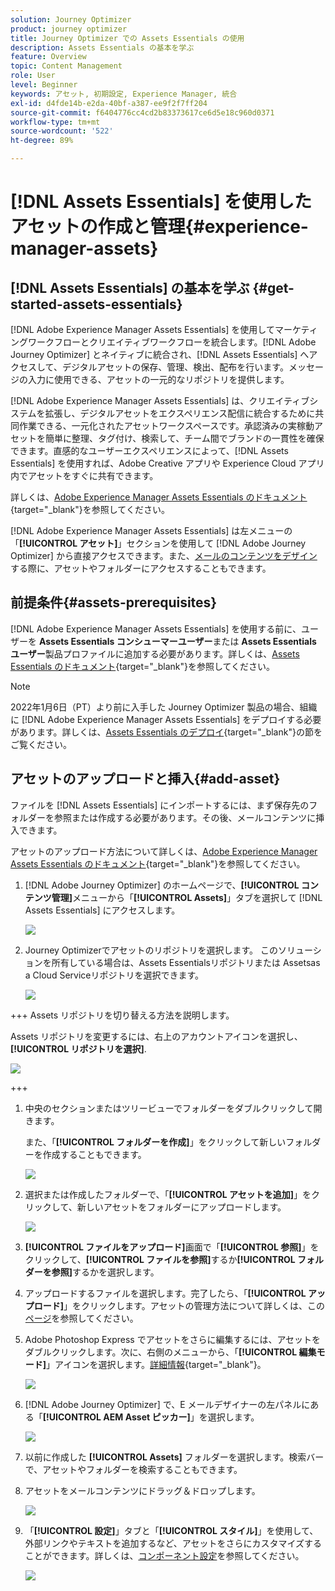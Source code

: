 ```yaml
---
solution: Journey Optimizer
product: journey optimizer
title: Journey Optimizer での Assets Essentials の使用
description: Assets Essentials の基本を学ぶ
feature: Overview
topic: Content Management
role: User
level: Beginner
keywords: アセット, 初期設定, Experience Manager, 統合
exl-id: d4fde14b-e2da-40bf-a387-ee9f2f7ff204
source-git-commit: f6404776cc4cd2b83373617ce6d5e18c960d0371
workflow-type: tm+mt
source-wordcount: '522'
ht-degree: 89%

---
```


# [!DNL Assets Essentials] を使用したアセットの作成と管理{#experience-manager-assets}

## [!DNL Assets Essentials] の基本を学ぶ {#get-started-assets-essentials}

[!DNL Adobe Experience Manager Assets Essentials] を使用してマーケティングワークフローとクリエイティブワークフローを統合します。[!DNL Adobe Journey Optimizer] とネイティブに統合され、[!DNL Assets Essentials] へアクセスして、デジタルアセットの保存、管理、検出、配布を行います。メッセージの入力に使用できる、アセットの一元的なリポジトリを提供します。

[!DNL Adobe Experience Manager Assets Essentials] は、クリエイティブシステムを拡張し、デジタルアセットをエクスペリエンス配信に統合するために共同作業できる、一元化されたアセットワークスペースです。承認済みの実稼動アセットを簡単に整理、タグ付け、検索して、チーム間でブランドの一貫性を確保できます。直感的なユーザーエクスペリエンスによって、[!DNL Assets Essentials] を使用すれば、Adobe Creative アプリや Experience Cloud アプリ内でアセットをすぐに共有できます。

詳しくは、[Adobe Experience Manager Assets Essentials のドキュメント](https://experienceleague.adobe.com/docs/experience-manager-assets-essentials/help/introduction.html?lang=ja){target="_blank"}を参照してください。

[!DNL Adobe Experience Manager Assets Essentials] は左メニューの「**[!UICONTROL アセット]**」セクションを使用して [!DNL Adobe Journey Optimizer] から直接アクセスできます。また、[メールのコンテンツをデザイン](../email/get-started-email-design.md)する際に、アセットやフォルダーにアクセスすることもできます。

## 前提条件{#assets-prerequisites}

 [!DNL Adobe Experience Manager Assets Essentials] を使用する前に、ユーザーを **Assets Essentials コンシューマーユーザー**&#x200B;または **Assets Essentials ユーザー**&#x200B;製品プロファイルに追加する必要があります。詳しくは、[Assets Essentials のドキュメント](https://experienceleague.adobe.com/docs/experience-manager-assets-essentials/help/deploy-administer.html?lang=ja){target="_blank"}を参照してください。

>[!NOTE]
>2022年1月6日（PT）より前に入手した Journey Optimizer 製品の場合、組織に [!DNL Adobe Experience Manager Assets Essentials] をデプロイする必要があります。詳しくは、[Assets Essentials のデプロイ](https://experienceleague.adobe.com/docs/experience-manager-assets-essentials/help/deploy-administer.html?lang=ja){target="_blank"}の節をご覧ください。

## アセットのアップロードと挿入{#add-asset}

ファイルを [!DNL Assets Essentials] にインポートするには、まず保存先のフォルダーを参照または作成する必要があります。その後、メールコンテンツに挿入できます。

アセットのアップロード方法について詳しくは、[Adobe Experience Manager Assets Essentials のドキュメント](https://experienceleague.adobe.com/docs/experience-manager-assets-essentials/help/add-delete.html?lang=ja){target="_blank"}を参照してください。

1. [!DNL Adobe Journey Optimizer] のホームページで、**[!UICONTROL コンテンツ管理]**&#x200B;メニューから「**[!UICONTROL Assets]**」タブを選択して [!DNL Assets Essentials] にアクセスします。

   ![](assets/media_library_1.png)

1. Journey Optimizerでアセットのリポジトリを選択します。 このソリューションを所有している場合は、Assets Essentialsリポジトリまたは Assetsas a Cloud Serviceリポジトリを選択できます。

   ![](assets/media_library_4.png)

+++ Assets リポジトリを切り替える方法を説明します。

   Assets リポジトリを変更するには、右上のアカウントアイコンを選択し、 **[!UICONTROL リポジトリを選択]**.

   ![](assets/media_library_3.png)

+++

1. 中央のセクションまたはツリービューでフォルダーをダブルクリックして開きます。

   また、「**[!UICONTROL フォルダーを作成]**」をクリックして新しいフォルダーを作成することもできます。

   ![](assets/media_library_8.png)

1. 選択または作成したフォルダーで、「**[!UICONTROL アセットを追加]**」をクリックして、新しいアセットをフォルダーにアップロードします。

   ![](assets/media_library_2.png)

1. **[!UICONTROL ファイルをアップロード]**&#x200B;画面で「**[!UICONTROL 参照]**」をクリックして、**[!UICONTROL ファイルを参照]**&#x200B;するか&#x200B;**[!UICONTROL フォルダーを参照]**&#x200B;するかを選択します。

1. アップロードするファイルを選択します。完了したら、「**[!UICONTROL アップロード]**」をクリックします。アセットの管理方法について詳しくは、この[ページ](https://experienceleague.adobe.com/docs/experience-manager-assets-essentials/help/manage-organize.html?lang=ja)を参照してください。

1. Adobe Photoshop Express でアセットをさらに編集するには、アセットをダブルクリックします。次に、右側のメニューから、「**[!UICONTROL 編集モード]**」アイコンを選択します。[詳細情報](https://experienceleague.adobe.com/docs/experience-manager-assets-essentials/help/edit-images.html?lang=ja){target="_blank"}。

   ![](assets/media_library_12.png)

1. [!DNL Adobe Journey Optimizer] で、E メールデザイナーの左パネルにある「**[!UICONTROL AEM Asset ピッカー]**」を選択します。

   ![](assets/media_library_5.png)

1. 以前に作成した **[!UICONTROL Assets]** フォルダーを選択します。検索バーで、アセットやフォルダーを検索することもできます。

1. アセットをメールコンテンツにドラッグ＆ドロップします。

   ![](assets/media_library_6.png)

1. 「**[!UICONTROL 設定]**」タブと「**[!UICONTROL スタイル]**」を使用して、外部リンクやテキストを追加するなど、アセットをさらにカスタマイズすることができます。詳しくは、[コンポーネント設定](../email/content-components.md)を参照してください。

   ![](assets/media_library_13.png)

   <!--
    After adding your asset to your email, use the **[!UICONTROL Find similar Stock photos]** option to locate Stock photos that match the content, color, and composition of your image. [Learn more about Adobe Stock](stock.md).

    Note that this option is available for licensed/unlicensed Stock images and images from your Assets folder. 

    ![](assets/media_library_14.png)
    -->
